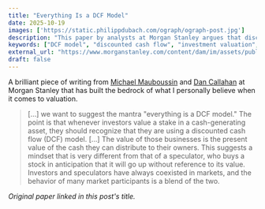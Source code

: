 ```yaml
---
title: "Everything Is a DCF Model"
date: 2025-10-19
images: ['https://static.philippdubach.com/ograph/ograph-post.jpg']
description: "This paper by analysts at Morgan Stanley argues that discounted cash flow (DCF) models are fundamental to all investment valuation, explaining why 'everything is a DCF model' applies to stocks, bonds, real estate, and private equity, while addressing common objections to DCF usage."
keywords: ["DCF model", "discounted cash flow", "investment valuation", "present value", "cash flows", "private equity", "venture capital", "buyout firms", "asset valuation", "intrinsic value", "financial modeling", "investment analysis", "equity valuation", "real estate valuation", "corporate bonds"]
external_url: "https://www.morganstanley.com/content/dam/im/assets/publication/thought-leadership/consilient-observer/article_everythingisadcfmodel_us.pdf"
draft: false
---
```


A brilliant piece of writing from [Michael Mauboussin](https://www.morganstanley.com/im/en-us/individual-investor/about-us/people-and-teams/investment-professionals/michael-mauboussin.html) and [Dan Callahan](https://www.morganstanley.com/im/en-us/individual-investor/about-us/people-and-teams/investment-professionals/dan-callahan.html) at Morgan Stanley that has built the bedrock of what I personally believe when it comes to valuation. 

> […] we want to suggest the mantra "everything is a DCF model." The point is that whenever investors value a stake in a cash-generating asset, they should recognize that they are using a discounted cash flow (DCF) model. […] The value of those businesses is the present value of the cash they can distribute to their owners. This suggests a mindset that is very different from that of a speculator, who buys a stock in anticipation that it will go up without reference to its value. Investors and speculators have always coexisted in markets, and the behavior of many market participants is a blend of the two.

_Original paper linked in this post's title._